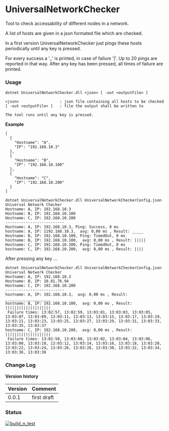 # UniversalNetworkChecker

Tool to check accessability of different nodes in a network.

A list of hosts are given in a json formated file which are checked.

In a first version UniversalNetworkChecker just pings these hosts periodically until any key is pressed.

For every success a '_' is printed, in case of failure '|'. Up to 20 pings are reported in that way. After any key has been pressed, all times of failure are printed.

### Usage

````
dotnet UniversalNetworkChecker.dll <json> [ -out <outputFile> ]

<json>					: json file containing all hosts to be checked
[ -out <outputFile> ] 	: file the output shall be written to

The tool runs until any key is pressed.

````

**Example**

````
[
  {
    "Hostname": "A",
    "IP": "192.168.10.3"
  },
  {
    "Hostname": "B",
    "IP": "192.168.10.100"
  },
  {
    "Hostname": "C",
    "IP": "192.168.10.200"
  }
]

````

````
dotnet UniversalNetworkChecker.dll UniversalNetworkCheckerConfig.json
Universal Network Checker
Hostname: A, IP: 192.168.10.3
Hostname: B, IP: 192.168.10.100
Hostname: C, IP: 192.168.10.200
--------------------------
Hostname: A, IP: 192.168.10.3, Ping: Success, 0 ms
hostname: A, IP: 1192.168.10.3,  avg: 0,00 ms , Result: _____
Hostname: B, IP: 192.168.10.100, Ping: TimedOut, 0 ms
hostname: B, IP: 192.168.10.100,  avg: 0,00 ms , Result: |||||
Hostname: C, IP: 192.168.10.200, Ping: TimedOut, 0 ms
hostname: C, IP: 192.168.10.200,  avg: 0,00 ms , Result: ||||
````


After pressing any key ...

````
dotnet UniversalNetworkChecker.dll UniversalNetworkCheckerConfig.json
Universal Network Checker
Hostname: A, IP: 192.168.10.3
Hostname: B, IP: 10.81.76.94
Hostname: C, IP: 192.168.10.200
--------------------------
hostname: A, IP: 192.168.10.3,  avg: 0,00 ms , Result: ____________________
hostname: B, IP: 192.168.10.100,  avg: 0,00 ms , Result: |||||||||||||||||||| _
 Failure times: 13:02:57, 13:02:59, 13:03:01, 13:03:03, 13:03:05, 13:03:07, 13:03:09, 13:03:11, 13:03:13, 13:03:15, 13:03:17, 13:03:19, 13:03:21, 13:03:23, 13:03:25, 13:03:27, 13:03:29, 13:03:31, 13:03:33, 13:03:35, 13:03:37
hostname: C, IP: 192.168.10.200,  avg: 0,00 ms , Result: ||||||||||||||||||||
 Failure times: 13:02:58, 13:03:00, 13:03:02, 13:03:04, 13:03:06, 13:03:08, 13:03:10, 13:03:12, 13:03:14, 13:03:16, 13:03:18, 13:03:20, 13:03:22, 13:03:24, 13:03:26, 13:03:28, 13:03:30, 13:03:32, 13:03:34, 13:03:36, 13:03:38
````

### Change Log
**Version history**

| **Version**  | **Comment**  |
|:-----|:-----|  
| 0.0.1 | first draft | 

### Status
[![build_n_test](https://github.com/cgrazy/UniversalNetworkChecker/actions/workflows/build_n_test.yml/badge.svg)](https://github.com/cgrazy/UniversalNetworkChecker/actions/workflows/build_n_test.yml)